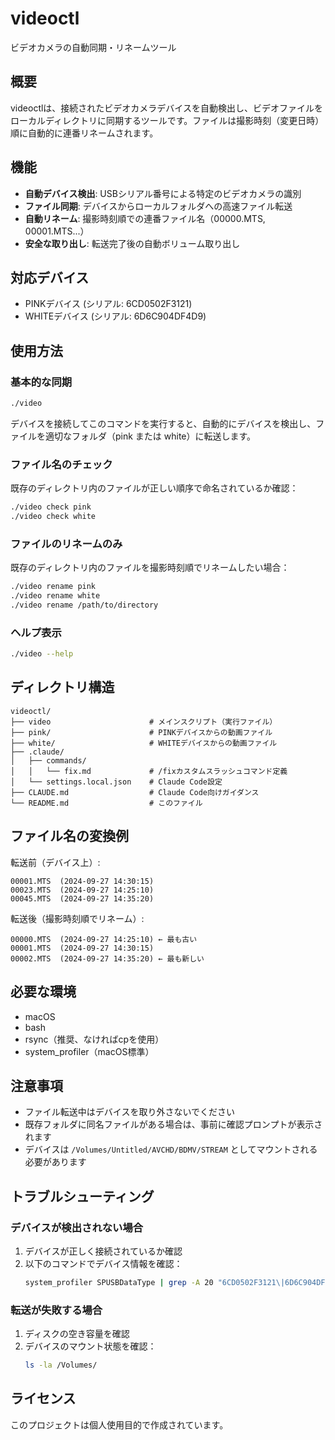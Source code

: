# videoctl

ビデオカメラの自動同期・リネームツール

## 概要

videoctlは、接続されたビデオカメラデバイスを自動検出し、ビデオファイルをローカルディレクトリに同期するツールです。ファイルは撮影時刻（変更日時）順に自動的に連番リネームされます。

## 機能

- **自動デバイス検出**: USBシリアル番号による特定のビデオカメラの識別
- **ファイル同期**: デバイスからローカルフォルダへの高速ファイル転送
- **自動リネーム**: 撮影時刻順での連番ファイル名（00000.MTS, 00001.MTS...）
- **安全な取り出し**: 転送完了後の自動ボリューム取り出し

## 対応デバイス

- PINKデバイス (シリアル: 6CD0502F3121)
- WHITEデバイス (シリアル: 6D6C904DF4D9)

## 使用方法

### 基本的な同期

```bash
./video
```

デバイスを接続してこのコマンドを実行すると、自動的にデバイスを検出し、ファイルを適切なフォルダ（pink または white）に転送します。

### ファイル名のチェック

既存のディレクトリ内のファイルが正しい順序で命名されているか確認：

```bash
./video check pink
./video check white
```

### ファイルのリネームのみ

既存のディレクトリ内のファイルを撮影時刻順でリネームしたい場合：

```bash
./video rename pink
./video rename white
./video rename /path/to/directory
```

### ヘルプ表示

```bash
./video --help
```

## ディレクトリ構造

```
videoctl/
├── video                      # メインスクリプト（実行ファイル）
├── pink/                      # PINKデバイスからの動画ファイル
├── white/                     # WHITEデバイスからの動画ファイル
├── .claude/
│   ├── commands/
│   │   └── fix.md             # /fixカスタムスラッシュコマンド定義
│   └── settings.local.json    # Claude Code設定
├── CLAUDE.md                  # Claude Code向けガイダンス
└── README.md                  # このファイル
```

## ファイル名の変換例

転送前（デバイス上）:
```
00001.MTS  (2024-09-27 14:30:15)
00023.MTS  (2024-09-27 14:25:10)
00045.MTS  (2024-09-27 14:35:20)
```

転送後（撮影時刻順でリネーム）:
```
00000.MTS  (2024-09-27 14:25:10) ← 最も古い
00001.MTS  (2024-09-27 14:30:15)
00002.MTS  (2024-09-27 14:35:20) ← 最も新しい
```

## 必要な環境

- macOS
- bash
- rsync（推奨、なければcpを使用）
- system_profiler（macOS標準）

## 注意事項

- ファイル転送中はデバイスを取り外さないでください
- 既存フォルダに同名ファイルがある場合は、事前に確認プロンプトが表示されます
- デバイスは `/Volumes/Untitled/AVCHD/BDMV/STREAM` としてマウントされる必要があります

## トラブルシューティング

### デバイスが検出されない場合

1. デバイスが正しく接続されているか確認
2. 以下のコマンドでデバイス情報を確認：
   ```bash
   system_profiler SPUSBDataType | grep -A 20 "6CD0502F3121\|6D6C904DF4D9"
   ```

### 転送が失敗する場合

1. ディスクの空き容量を確認
2. デバイスのマウント状態を確認：
   ```bash
   ls -la /Volumes/
   ```

## ライセンス

このプロジェクトは個人使用目的で作成されています。
